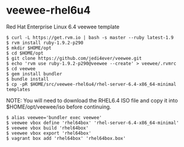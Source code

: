 veewee-rhel6u4
==============

Red Hat Enterprise Linux 6.4 veewee template

```
$ curl -L https://get.rvm.io | bash -s master --ruby latest-1.9
$ rvm install ruby-1.9.2-p290
$ mkdir $HOME/opt
$ cd $HOME/opt
$ git clone https://github.com/jedi4ever/veewee.git
$ echo 'rvm use ruby-1.9.2-p290@veewee --create' > veewee/.rvmrc
$ cd veewee
$ gem install bundler
$ bundle install
$ cp -pR $HOME/src/veewee-rhel6u4/rhel-server-6.4-x86_64-minimal templates
```
NOTE: You will need to download the RHEL6.4 ISO file and copy it into $HOME/opt/veewee/iso before continuing.
```
$ alias veewee='bundler exec veewee'
$ veewee vbox define 'rhel64box' 'rhel-server-6.4-x86_64-minimal'
$ veewee vbox build 'rhel64box'
$ veewee vbox export 'rhel64box'
$ vagrant box add 'rhel64box' 'rhel64box.box'
```
